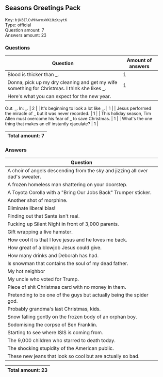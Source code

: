 ## Seasons Greetings Pack
Key: `bjN3IlCvMHwrmxWXi0zXpytK`  
Type: official  
Question amount: 7  
Answers amount: 23
### Questions
| Question | Amount of answers |
|---|---|
| Blood is thicker than _. | 1 |
| Donna, pick up my dry cleaning and get my wife something for Christmas. I think she likes _. | 1 |
| Here's what you can expect for the new year.
Out: _.
In: _. | 2 |
| It's beginning to look a lot like _. | 1 |
| Jesus performed the miracle of _ but it was never recorded. | 1 |
| This holiday season, Tim Allen must overcome his fear of _ to save Christmas. | 1 |
| What's the one thing that makes an elf instantly ejaculate? | 1 |

|Total amount: 7|
|---|

### Answers
| Question |
|---|
| A choir of angels descending from the sky and jizzing all over dad's sweater. |
| A frozen homeless man shattering on your doorstep. |
| A Toyota Corolla with a "Bring Our Jobs Back" Trumper sticker. |
| Another shot of morphine. |
| Eliminate liberal bias! |
| Finding out that Santa isn't real. |
| Fucking up Silent Night in front of 3,000 parents. |
| Gift wrapping a live hamster. |
| How cool it is that I love jesus and he loves me back. |
| How great of a blowjob Jesus could give. |
| How many drinks and Deborah has had. |
| Is snowman that contains the soul of my dead father. |
| My hot neighbor |
| My uncle who voted for Trump. |
| Piece of shit Christmas card with no money in them. |
| Pretending to be one of the guys but actually being the spider god. |
| Probably grandma's last Christmas, kids. |
| Snow falling gently on the frozen body of an orphan boy. |
| Sodomising the corpse of Ben Franklin. |
| Starting to see where ISIS is coming from. |
| The 9,000 children who starred to death today. |
| The shocking stupidity of the American public. |
| These new jeans that look so cool but are actually so bad. |

|Total amount: 23|
|---|